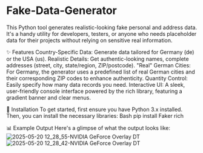 # Fake-Data-Generator
This Python tool generates realistic-looking fake personal and address data. It's a handy utility for developers, testers, or anyone who needs placeholder data for their projects without relying on sensitive real information.

✨ Features
Country-Specific Data: Generate data tailored for Germany (de) or the USA (us).
Realistic Details: Get authentic-looking names, complete addresses (street, city, state/region, ZIP/postcode).
"Real" German Cities: For Germany, the generator uses a predefined list of real German cities and their corresponding ZIP codes to enhance authenticity.
Quantity Control: Easily specify how many data records you need.
Interactive UI: A sleek, user-friendly console interface powered by the rich library, featuring a gradient banner and clear menus.

🚀 Installation
To get started, first ensure you have Python 3.x installed. Then, you can install the necessary libraries:
Bash
pip install Faker rich

📊 Example Output
Here's a glimpse of what the output looks like:
![2025-05-20 12_28_55-NVIDIA GeForce Overlay DT](https://github.com/user-attachments/assets/e33c047d-607f-42e6-83f8-0d578df36a8c)
![2025-05-20 12_28_42-NVIDIA GeForce Overlay DT](https://github.com/user-attachments/assets/4ad017b3-da04-4ded-b32b-9e7f00a37658)
